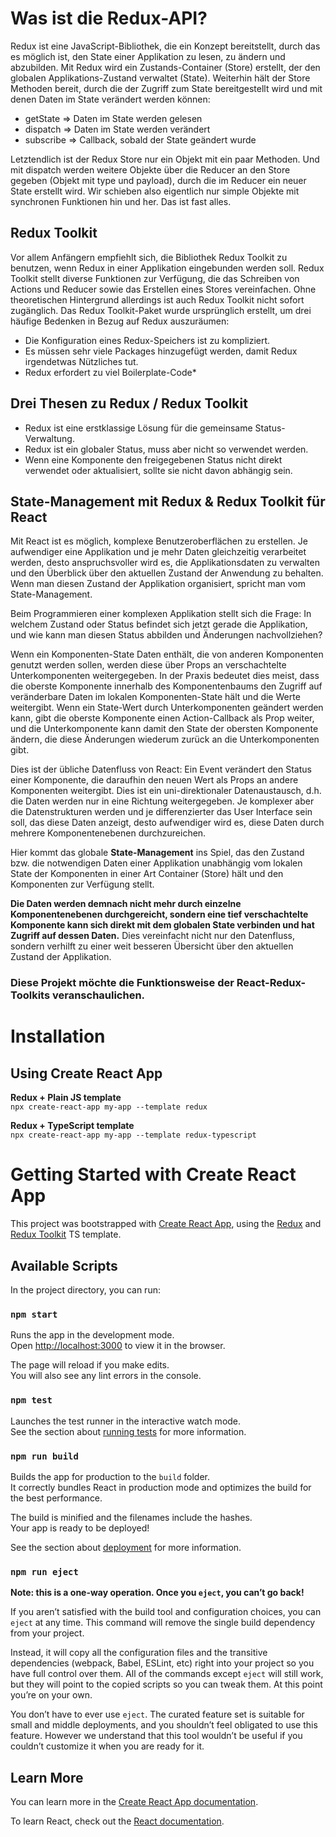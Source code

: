 # Was ist die Redux-API? 
Redux ist eine JavaScript-Bibliothek, die ein Konzept bereitstellt, durch das es möglich ist, den State einer Applikation zu lesen, zu ändern und abzubilden. Mit Redux wird ein Zustands-Container (Store) erstellt, der den globalen Applikations-Zustand verwaltet (State). Weiterhin hält der Store Methoden bereit, durch die der Zugriff zum State bereitgestellt wird und mit denen Daten im State verändert werden können:

* getState => Daten im State werden gelesen
* dispatch => Daten im State werden verändert
* subscribe => Callback, sobald der State geändert wurde

Letztendlich ist der Redux Store nur ein Objekt mit ein paar Methoden. Und mit dispatch werden weitere Objekte über die Reducer an den Store gegeben (Objekt mit type und payload), durch die im Reducer ein neuer State erstellt wird. Wir schieben also eigentlich nur simple Objekte mit synchronen Funktionen hin und her. Das ist fast alles.

## Redux Toolkit
Vor allem Anfängern empfiehlt sich, die Bibliothek Redux Toolkit zu benutzen, wenn Redux in einer Applikation eingebunden werden soll. Redux Toolkit stellt diverse Funktionen zur Verfügung, die das Schreiben von Actions und Reducer sowie das Erstellen eines Stores vereinfachen. Ohne theoretischen Hintergrund allerdings ist auch Redux Toolkit nicht sofort zugänglich. 
Das Redux Toolkit-Paket wurde ursprünglich erstellt, um drei häufige Bedenken in Bezug auf Redux auszuräumen: 
* Die Konfiguration eines Redux-Speichers ist zu kompliziert.
* Es müssen sehr viele Packages hinzugefügt werden, damit Redux irgendetwas Nützliches tut.
* Redux erfordert zu viel Boilerplate-Code*

## Drei Thesen zu Redux / Redux Toolkit
* Redux ist eine erstklassige Lösung für die gemeinsame Status-Verwaltung.<br>
* Redux ist ein globaler Status, muss aber nicht so verwendet werden.<br>
* Wenn eine Komponente den freigegebenen Status nicht direkt verwendet oder aktualisiert, sollte sie nicht davon abhängig sein. <br>

## State-Management mit Redux & Redux Toolkit für React
Mit React ist es möglich, komplexe Benutzeroberflächen zu erstellen. Je aufwendiger eine Applikation und je mehr Daten gleichzeitig verarbeitet werden, desto anspruchsvoller wird es, die Applikationsdaten zu verwalten und den Überblick über den aktuellen Zustand der Anwendung zu behalten. Wenn man diesen Zustand der Applikation organisiert, spricht man vom State-Management.

Beim Programmieren einer komplexen Applikation stellt sich die Frage: In welchem Zustand oder Status befindet sich jetzt gerade die Applikation, und wie kann man diesen Status abbilden und Änderungen nachvollziehen?

Wenn ein Komponenten-State Daten enthält, die von anderen Komponenten genutzt werden sollen, werden diese über Props an verschachtelte Unterkomponenten weitergegeben. In der Praxis bedeutet dies meist, dass die oberste Komponente innerhalb des Komponentenbaums den Zugriff auf veränderbare Daten im lokalen Komponenten-State hält und die Werte weitergibt. Wenn ein State-Wert durch Unterkomponenten geändert werden kann, gibt die oberste Komponente einen Action-Callback als Prop weiter, und die Unterkomponente kann damit den State der obersten Komponente ändern, die diese Änderungen wiederum zurück an die Unterkomponenten gibt.

Dies ist der übliche Datenfluss von React: Ein Event verändert den Status einer Komponente, die daraufhin den neuen Wert als Props an andere Komponenten weitergibt. Dies ist ein uni-direktionaler Datenaustausch, d.h. die Daten werden nur in eine Richtung weitergegeben. Je komplexer aber die Datenstrukturen werden und je differenzierter das User Interface sein soll, das diese Daten anzeigt, desto aufwendiger wird es, diese Daten durch mehrere Komponentenebenen durchzureichen.

Hier kommt das globale <b>State-Management</b> ins Spiel, das den Zustand bzw. die notwendigen Daten einer Applikation unabhängig vom lokalen State der Komponenten in einer Art Container (Store) hält und den Komponenten zur Verfügung stellt.

<b>Die Daten werden demnach nicht mehr durch einzelne Komponentenebenen durchgereicht, sondern eine tief verschachtelte Komponente kann sich direkt mit dem globalen State verbinden und hat Zugriff auf dessen Daten.</b> Dies vereinfacht nicht nur den Datenfluss, sondern verhilft zu einer weit besseren Übersicht über den aktuellen Zustand der Applikation.

<h3>Diese Projekt möchte die Funktionsweise der React-Redux-Toolkits veranschaulichen.</h3>

# Installation
## Using Create React App
<b>Redux + Plain JS template</b><br>
``npx create-react-app my-app --template redux``

<b>Redux + TypeScript template</b><br>
``npx create-react-app my-app --template redux-typescript``

# Getting Started with Create React App

This project was bootstrapped with [Create React App](https://github.com/facebook/create-react-app), using the [Redux](https://redux.js.org/) and [Redux Toolkit](https://redux-toolkit.js.org/) TS template.

## Available Scripts

In the project directory, you can run:

### `npm start`

Runs the app in the development mode.\
Open [http://localhost:3000](http://localhost:3000) to view it in the browser.

The page will reload if you make edits.\
You will also see any lint errors in the console.

### `npm test`

Launches the test runner in the interactive watch mode.\
See the section about [running tests](https://facebook.github.io/create-react-app/docs/running-tests) for more information.

### `npm run build`

Builds the app for production to the `build` folder.\
It correctly bundles React in production mode and optimizes the build for the best performance.

The build is minified and the filenames include the hashes.\
Your app is ready to be deployed!

See the section about [deployment](https://facebook.github.io/create-react-app/docs/deployment) for more information.

### `npm run eject`

**Note: this is a one-way operation. Once you `eject`, you can’t go back!**

If you aren’t satisfied with the build tool and configuration choices, you can `eject` at any time. This command will remove the single build dependency from your project.

Instead, it will copy all the configuration files and the transitive dependencies (webpack, Babel, ESLint, etc) right into your project so you have full control over them. All of the commands except `eject` will still work, but they will point to the copied scripts so you can tweak them. At this point you’re on your own.

You don’t have to ever use `eject`. The curated feature set is suitable for small and middle deployments, and you shouldn’t feel obligated to use this feature. However we understand that this tool wouldn’t be useful if you couldn’t customize it when you are ready for it.

## Learn More

You can learn more in the [Create React App documentation](https://facebook.github.io/create-react-app/docs/getting-started).

To learn React, check out the [React documentation](https://reactjs.org/).
